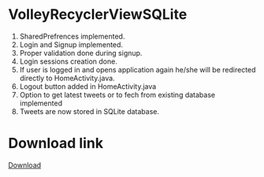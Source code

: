 # VolleyRecyclerViewSQLite
1.  SharedPrefrences implemented.
2.  Login and Signup implemented.
3.  Proper validation done during signup.
4.  Login sessions creation done.
5.  If user is logged in and opens application again he/she will be redirected directly to HomeActivity.java.
6.  Logout button added in HomeActivity.java
7.  Option to get latest tweets or to fech from existing database implemented
8.  Tweets are now stored in SQLite database.


# Download link
<a href="https://drive.google.com/file/d/17eCO55NAgCdUXokgQpKAlTj-BX2dQVxP/view?usp=sharing">Download</a>
